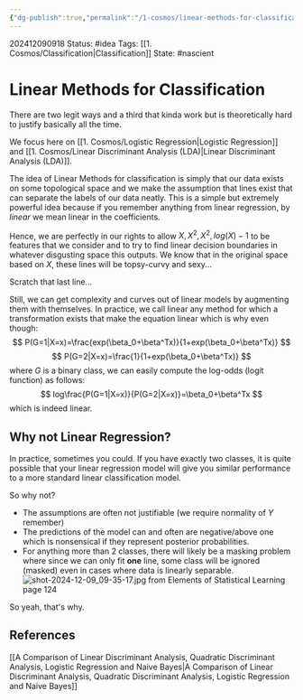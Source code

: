 ```yaml
---
{"dg-publish":true,"permalink":"/1-cosmos/linear-methods-for-classification/","created":"2024-12-09T09:17:58.659-05:00","updated":"2024-12-11T11:48:03.421-05:00"}
---
```


202412090918
Status: #idea
Tags: [[1. Cosmos/Classification\|Classification]]
State: #nascient
# Linear Methods for Classification

There are two legit ways and a third that kinda work but is theoretically hard to justify basically all the time.

We focus here on [[1. Cosmos/Logistic Regression\|Logistic Regression]] and [[1. Cosmos/Linear Discriminant Analysis (LDA)\|Linear Discriminant Analysis (LDA)]].

The idea of Linear Methods for classification is simply that our data exists on some topological space and we make the assumption that lines exist that can separate the labels of our data neatly.
This is a simple but extremely powerful idea because if you remember anything from linear regression, by *linear*  we mean linear in the coefficients.

Hence, we are perfectly in our rights to allow $X, X^2, X^2, log(X)-1$ to be features that we consider and to try to find linear decision boundaries in whatever disgusting space this outputs. We know that in the original space based on $X$, these lines will be topsy-curvy and sexy...

Scratch that last line...

Still, we can get complexity and curves out of linear models by augmenting them with themselves. In practice, we call linear any method for which a transformation exists that make the equation linear which is why even though:
$$
P(G=1|X=x)=\frac{exp(\beta_0+\beta^Tx)}{1+exp(\beta_0+\beta^Tx)}
$$
$$
P(G=2|X=x)=\frac{1}{1+exp(\beta_0+\beta^Tx)}
$$
where $G$ is a binary class, we can easily compute the log-odds (logit function) as follows:
$$
log\frac{P(G=1|X=x)}{P(G=2|X=x)}=\beta_0+\beta^Tx
$$
which is indeed linear. 

## Why not Linear Regression?
In practice, sometimes you could. If you have exactly two classes, it is quite possible that your linear regression model will give you similar performance to a more standard linear classification model.

So why not?
- The assumptions are often not justifiable (we require normality of $Y$ remember)
- The predictions of the model can and often are negative/above one which is nonsensical if they represent posterior probabilities.
- For anything more than 2 classes, there will likely be a masking problem where since we can only fit **one** line, some class will be ignored (masked) even in cases where data is linearly separable.
	![shot-2024-12-09_09-35-17.jpg](/img/user/3.%20Black%20Holes/Files/shot-2024-12-09_09-35-17.jpg)
from  Elements of Statistical Learning page 124

So yeah, that's why.

## References
[[A Comparison of Linear Discriminant Analysis, Quadratic Discriminant Analysis, Logistic Regression and Naive Bayes\|A Comparison of Linear Discriminant Analysis, Quadratic Discriminant Analysis, Logistic Regression and Naive Bayes]]